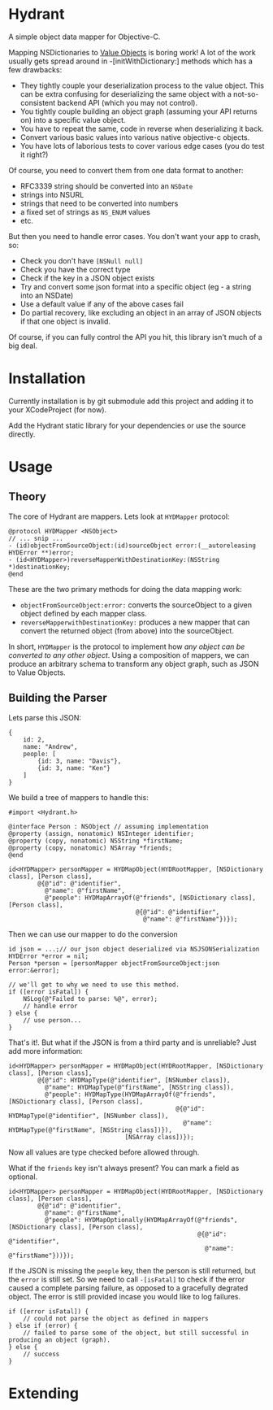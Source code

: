 Hydrant
=======

A simple object data mapper for Objective-C.

Mapping NSDictionaries to [Value Objects](https://github.com/jeffh/JKVValue) is boring
work! A lot of the work usually gets spread around in -[initWithDictionary:] methods
which has a few drawbacks:

 - They tightly couple your deserialization process to the value object. This can be extra confusing for deserializing the same object with a not-so-consistent backend API (which you may not control).
 - You tightly couple building an object graph (assuming your API returns on) into a specific value object.
 - You have to repeat the same, code in reverse when deserializing it back.
 - Convert various basic values into various native objective-c objects.
 - You have lots of laborious tests to cover various edge cases (you do test it right?)

Of course, you need to convert them from one data format to another:

 - RFC3339 string should be converted into an `NSDate`
 - strings into NSURL
 - strings that need to be converted into numbers
 - a fixed set of strings as `NS_ENUM` values
 - etc.

But then you need to handle error cases. You don't want your app to crash, so:

 - Check you don't have `[NSNull null]`
 - Check you have the correct type
 - Check if the key in a JSON object exists
 - Try and convert some json format into a specific object (eg - a string into an NSDate)
 - Use a default value if any of the above cases fail
 - Do partial recovery, like excluding an object in an array of JSON objects if that one object is invalid.

Of course, if you can fully control the API you hit, this library isn't much of a big deal.

Installation
============

Currently installation is by git submodule add this project and adding it
to your XCodeProject (for now).

Add the Hydrant static library for your dependencies or use the source directly.

Usage
=====

Theory
------

The core of Hydrant are mappers. Lets look at `HYDMapper` protocol:

```
@protocol HYDMapper <NSObject>
// ... snip ...
- (id)objectFromSourceObject:(id)sourceObject error:(__autoreleasing HYDError **)error;
- (id<HYDMapper>)reverseMapperWithDestinationKey:(NSString *)destinationKey;
@end
```

These are the two primary methods for doing the data mapping work:

 - `objectFromSourceObject:error:` converts the sourceObject to a given object defined by each mapper class.
 - `reverseMapperwithDestinationKey:` produces a new mapper that can convert the returned object (from above) into the sourceObject.

In short, `HYDMapper` is the protocol to implement how *any object can be converted to any other object*.
Using a composition of mappers, we can produce an arbitrary schema to transform any object graph, such as JSON to Value Objects.

Building the Parser
-------------------

Lets parse this JSON:

```
{
    id: 2,
    name: "Andrew",
    people: [
        {id: 3, name: "Davis"},
        {id: 3, name: "Ken"}
    ]
}
```

We build a tree of mappers to handle this:

```
#import <Hydrant.h>

@interface Person : NSObject // assuming implementation
@property (assign, nonatomic) NSInteger identifier;
@property (copy, nonatomic) NSString *firstName;
@property (copy, nonatomic) NSArray *friends;
@end

id<HYDMapper> personMapper = HYDMapObject(HYDRootMapper, [NSDictionary class], [Person class],
        @{@"id": @"identifier",
          @"name": @"firstName",
          @"people": HYDMapArrayOf(@"friends", [NSDictionary class], [Person class],
                                   @{@"id": @"identifier",
                                     @"name": @"firstName"})});
```

Then we can use our mapper to do the conversion

```
id json = ...;// our json object deserialized via NSJSONSerialization
HYDError *error = nil;
Person *person = [personMapper objectFromSourceObject:json error:&error];

// we'll get to why we need to use this method.
if ([error isFatal]) {
    NSLog(@"Failed to parse: %@", error);
    // handle error
} else {
    // use person...
}
```

That's it!. But what if the JSON is from a third party and is unreliable? Just add more information:

```
id<HYDMapper> personMapper = HYDMapObject(HYDRootMapper, [NSDictionary class], [Person class],
        @{@"id": HYDMapType(@"identifier", [NSNumber class]),
          @"name": HYDMapType(@"firstName", [NSString class]),
          @"people": HYDMapType(HYDMapArrayOf(@"friends", [NSDictionary class], [Person class],
                                              @{@"id": HYDMapType(@"identifier", [NSNumber class]),
                                                @"name": HYDMapType(@"firstName", [NSString class])}),
                                [NSArray class])});
```

Now all values are type checked before allowed through.

What if the `friends` key isn't always present? You can mark a field as optional.

```
id<HYDMapper> personMapper = HYDMapObject(HYDRootMapper, [NSDictionary class], [Person class],
        @{@"id": @"identifier",
          @"name": @"firstName",
          @"people": HYDMapOptionally(HYDMapArrayOf(@"friends", [NSDictionary class], [Person class],
                                                    @{@"id": @"identifier",
                                                      @"name": @"firstName"}))});
```

If the JSON is missing the `people` key, then the person is still returned, but the `error` is
still set. So we need to call `-[isFatal]` to check if the error caused a complete parsing
failure, as opposed to a gracefully degrated object. The error is still provided incase you
would like to log failures.

```
if ([error isFatal]) {
    // could not parse the object as defined in mappers
} else if (error) {
    // failed to parse some of the object, but still successful in producing an object (graph).
} else {
    // success
}
```

Extending
=========
